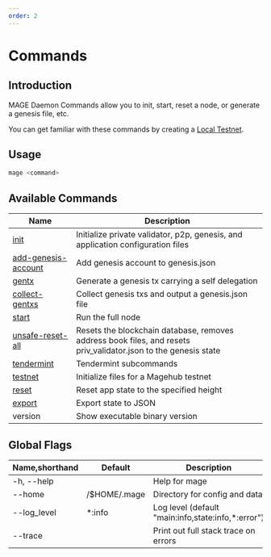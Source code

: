 ```yaml
---
order: 2
---
```


# Commands

## Introduction

MAGE Daemon Commands allow you to init, start, reset a node, or generate a genesis file, etc.

You can get familiar with these commands by creating a [Local Testnet](local-testnet.md).

## Usage

```bash
mage <command>
```

## Available Commands

| Name                                                             | Description                                                                                                     |
| ---------------------------------------------------------------- | --------------------------------------------------------------------------------------------------------------- |
| [init](local-testnet.md#mage-init)                               | Initialize private validator, p2p, genesis, and application configuration files                                 |
| [add-genesis-account](local-testnet.md#mage-add-genesis-account) | Add genesis account to genesis.json                                                                             |
| [gentx](local-testnet.md#mage-gentx)                             | Generate a genesis tx carrying a self delegation                                                                |
| [collect-gentxs](local-testnet.md#mage-collect-gentxs)           | Collect genesis txs and output a genesis.json file                                                              |
| [start](local-testnet.md#mage-start)                             | Run the full node                                                                                               |
| [unsafe-reset-all](local-testnet.md#mage-unsafe-reset-all)       | Resets the blockchain database, removes address book files, and resets priv_validator.json to the genesis state |
| [tendermint](local-testnet.md#mage-tendermint)                   | Tendermint subcommands                                                                                          |
| [testnet](local-testnet.md#build-and-init)                       | Initialize files for a Magehub testnet                                                                          |
| [reset](local-testnet.md#mage-reset)                             | Reset app state to the specified height                                                                         |
| [export](export.md)                                              | Export state to JSON                                                                                            |
| version                                                          | Show executable binary version                                                                                  |

## Global Flags

| Name,shorthand | Default      | Description                                        | Required | Type   |
| -------------- | ------------ | -------------------------------------------------- | -------- | ------ |
| -h, --help     |              | Help for mage                                      |          |        |
| --home         | /$HOME/.mage | Directory for config and data                      |          | String |
| --log_level    | \*:info      | Log level (default "main:info,state:info,*:error") |          | String |
| --trace        |              | Print out full stack trace on errors               |          |        |

